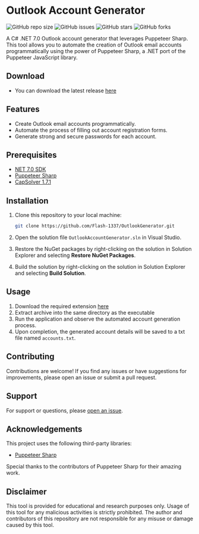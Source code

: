 # Outlook Account Generator

![GitHub repo size](https://img.shields.io/github/repo-size/Flash-1337/OutlookGenerator)
![GitHub issues](https://img.shields.io/github/issues/Flash-1337/OutlookGenerator)
![GitHub stars](https://img.shields.io/github/stars/Flash-1337/OutlookGenerator)
![GitHub forks](https://img.shields.io/github/forks/Flash-1337/OutlookGenerator)

A C# .NET 7.0 Outlook account generator that leverages Puppeteer Sharp. This tool allows you to automate the creation of Outlook email accounts programmatically using the power of Puppeteer Sharp, a .NET port of the Puppeteer JavaScript library.

## Download

- You can download the latest release [here](https://github.com/Flash-1337/OutlookGenerator/releases/latest)

## Features

- Create Outlook email accounts programmatically.
- Automate the process of filling out account registration forms.
- Generate strong and secure passwords for each account.

## Prerequisites

- [NET 7.0 SDK](https://dotnet.microsoft.com/download/dotnet/7.0)
- [Puppeteer Sharp](https://github.com/hardkoded/puppeteer-sharp)
- [CapSolver 1.7.1](https://github.com/capsolver/capsolver-browser-extension/releases/tag/v1.7.1)

## Installation

1. Clone this repository to your local machine:

   ```bash
   git clone https://github.com/Flash-1337/OutlookGenerator.git
   ```

2. Open the solution file `OutlookAccountGenerator.sln` in Visual Studio.

3. Restore the NuGet packages by right-clicking on the solution in Solution Explorer and selecting **Restore NuGet Packages**.

4. Build the solution by right-clicking on the solution in Solution Explorer and selecting **Build Solution**.

## Usage
1. Download the required extension [here](https://github.com/capsolver/capsolver-browser-extension/releases/latest)
2. Extract archive into the same directory as the executable
3. Run the application and observe the automated account generation process.
4. Upon completion, the generated account details will be saved to a txt file named `accounts.txt`.

## Contributing

Contributions are welcome! If you find any issues or have suggestions for improvements, please open an issue or submit a pull request.

## Support

For support or questions, please [open an issue](https://github.com/Flash-1337/OutlookGenerator/issues).

## Acknowledgements

This project uses the following third-party libraries:

- [Puppeteer Sharp](https://github.com/hardkoded/puppeteer-sharp)

Special thanks to the contributors of Puppeteer Sharp for their amazing work.

## Disclaimer

This tool is provided for educational and research purposes only. Usage of this tool for any malicious activities is strictly prohibited. The author and contributors of this repository are not responsible for any misuse or damage caused by this tool.
